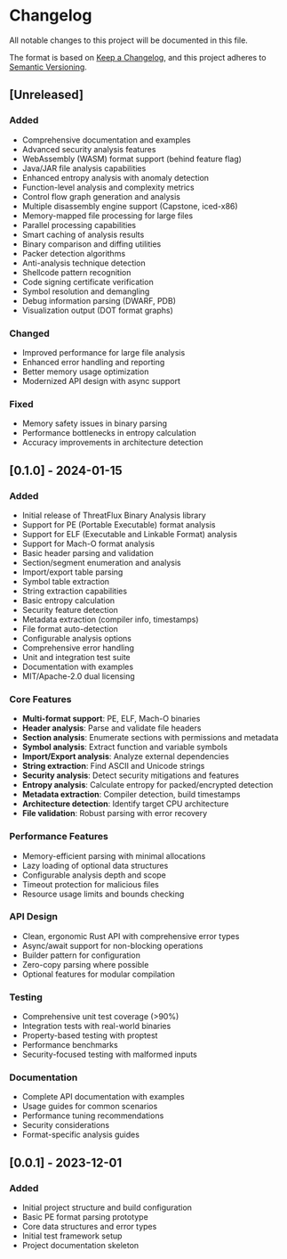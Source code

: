 # Changelog

All notable changes to this project will be documented in this file.

The format is based on [Keep a Changelog](https://keepachangelog.com/en/1.0.0/),
and this project adheres to [Semantic Versioning](https://semver.org/spec/v2.0.0.html).

## [Unreleased]

### Added
- Comprehensive documentation and examples
- Advanced security analysis features
- WebAssembly (WASM) format support (behind feature flag)
- Java/JAR file analysis capabilities
- Enhanced entropy analysis with anomaly detection
- Function-level analysis and complexity metrics
- Control flow graph generation and analysis
- Multiple disassembly engine support (Capstone, iced-x86)
- Memory-mapped file processing for large files
- Parallel processing capabilities
- Smart caching of analysis results
- Binary comparison and diffing utilities
- Packer detection algorithms
- Anti-analysis technique detection
- Shellcode pattern recognition
- Code signing certificate verification
- Symbol resolution and demangling
- Debug information parsing (DWARF, PDB)
- Visualization output (DOT format graphs)

### Changed
- Improved performance for large file analysis
- Enhanced error handling and reporting
- Better memory usage optimization
- Modernized API design with async support

### Fixed
- Memory safety issues in binary parsing
- Performance bottlenecks in entropy calculation
- Accuracy improvements in architecture detection

## [0.1.0] - 2024-01-15

### Added
- Initial release of ThreatFlux Binary Analysis library
- Support for PE (Portable Executable) format analysis
- Support for ELF (Executable and Linkable Format) analysis  
- Support for Mach-O format analysis
- Basic header parsing and validation
- Section/segment enumeration and analysis
- Import/export table parsing
- Symbol table extraction
- String extraction capabilities
- Basic entropy calculation
- Security feature detection
- Metadata extraction (compiler info, timestamps)
- File format auto-detection
- Configurable analysis options
- Comprehensive error handling
- Unit and integration test suite
- Documentation with examples
- MIT/Apache-2.0 dual licensing

### Core Features
- **Multi-format support**: PE, ELF, Mach-O binaries
- **Header analysis**: Parse and validate file headers
- **Section analysis**: Enumerate sections with permissions and metadata
- **Symbol analysis**: Extract function and variable symbols
- **Import/Export analysis**: Analyze external dependencies
- **String extraction**: Find ASCII and Unicode strings
- **Security analysis**: Detect security mitigations and features
- **Entropy analysis**: Calculate entropy for packed/encrypted detection
- **Metadata extraction**: Compiler detection, build timestamps
- **Architecture detection**: Identify target CPU architecture
- **File validation**: Robust parsing with error recovery

### Performance Features
- Memory-efficient parsing with minimal allocations
- Lazy loading of optional data structures
- Configurable analysis depth and scope
- Timeout protection for malicious files
- Resource usage limits and bounds checking

### API Design
- Clean, ergonomic Rust API with comprehensive error types
- Async/await support for non-blocking operations
- Builder pattern for configuration
- Zero-copy parsing where possible
- Optional features for modular compilation

### Testing
- Comprehensive unit test coverage (>90%)
- Integration tests with real-world binaries
- Property-based testing with proptest
- Performance benchmarks
- Security-focused testing with malformed inputs

### Documentation
- Complete API documentation with examples
- Usage guides for common scenarios
- Performance tuning recommendations
- Security considerations
- Format-specific analysis guides

## [0.0.1] - 2023-12-01

### Added
- Initial project structure and build configuration
- Basic PE format parsing prototype
- Core data structures and error types
- Initial test framework setup
- Project documentation skeleton